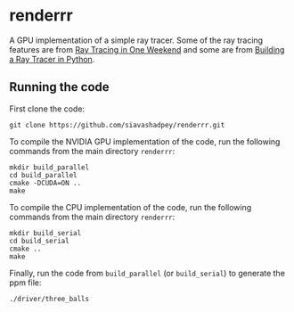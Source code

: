 # renderrr
A GPU implementation of a simple ray tracer. Some of the ray tracing features are from [Ray Tracing in One Weekend](https://raytracing.github.io/books/RayTracingInOneWeekend.html#rays,asimplecamera,andbackground/sendingraysintothescene) and some are from [Building a Ray Tracer in Python](https://www.youtube.com/watch?v=KaCe63v4D_Q).


## Running the code

First clone the code:

```console
git clone https://github.com/siavashadpey/renderrr.git
```

To compile the NVIDIA GPU implementation of the code, run the following commands from the main directory `renderrr`:

```console
mkdir build_parallel
cd build_parallel
cmake -DCUDA=ON ..
make
```

To compile the CPU implementation of the code, run the following commands from the main directory `renderrr`:

```console
mkdir build_serial
cd build_serial
cmake ..
make
```

Finally, run the code from `build_parallel` (or `build_serial`) to generate the ppm file:
```console
./driver/three_balls
```
